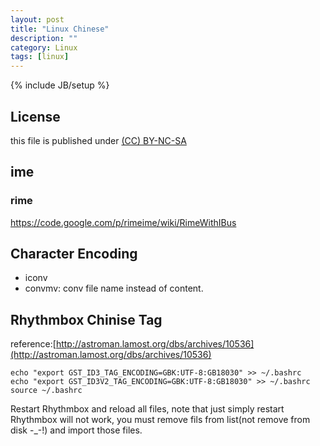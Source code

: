 ```yaml
---
layout: post
title: "Linux Chinese"
description: ""
category: Linux
tags: [linux]
---
```

{% include JB/setup %}
## License
this file is published under [(CC) BY-NC-SA](http://creativecommons.org/licenses/by-nc-sa/3.0/)

## ime
### rime
https://code.google.com/p/rimeime/wiki/RimeWithIBus

## Character Encoding
* iconv
* convmv: conv file name instead of content.

## Rhythmbox Chinise Tag
reference:[http://astroman.lamost.org/dbs/archives/10536](http://astroman.lamost.org/dbs/archives/10536)

    echo "export GST_ID3_TAG_ENCODING=GBK:UTF-8:GB18030" >> ~/.bashrc
    echo "export GST_ID3V2_TAG_ENCODING=GBK:UTF-8:GB18030" >> ~/.bashrc
    source ~/.bashrc

Restart Rhythmbox and reload all files, note that just simply restart Rhythmbox will not work, you must remove fils from list(not remove from disk -_-!) and import those files.
